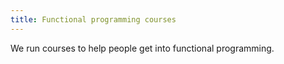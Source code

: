 ```yaml
---
title: Functional programming courses
---
```


We run courses to help people get into functional programming.
